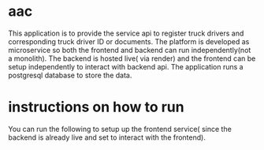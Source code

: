 # aac
This application is to provide the service api to register truck drivers and corresponding truck driver ID or documents. The platform is developed as microservice so both the frontend and backend can run independently(not a monolith). The backend is hosted live( via render) and the frontend can be setup independently to interact with backend api. The application runs a postgresql database to store the data.

# instructions on how to run
You can run the following to setup up the frontend service( since the backend is already live and set to interact with the frontend).

